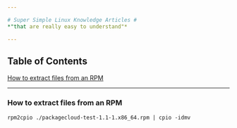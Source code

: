 ```yaml
---

# Super Simple Linux Knowledge Articles #
*"that are really easy to understand"*

---
```


## Table of Contents ##
[How to extract files from an RPM](#how-to-extract-files-from-an-rpm)

---

### How to extract files from an RPM ###

```console
rpm2cpio ./packagecloud-test-1.1-1.x86_64.rpm | cpio -idmv
```
